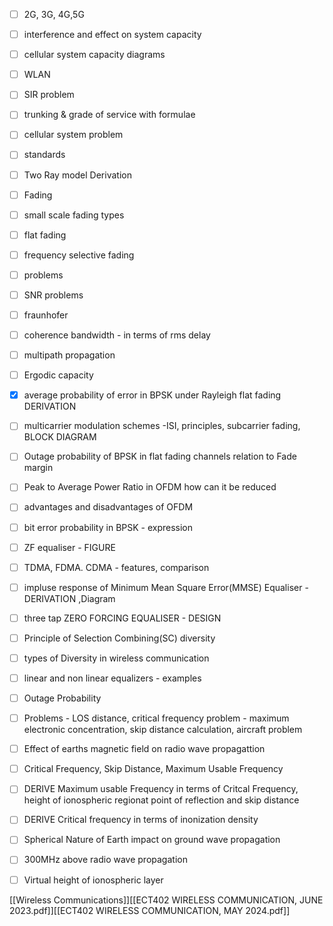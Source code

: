 - [ ] 2G, 3G, 4G,5G
- [ ] interference and effect on system capacity
- [ ] cellular system capacity diagrams
- [ ] WLAN
- [ ] SIR problem
- [ ] trunking & grade of service with formulae
- [ ] cellular system problem
- [ ] standards


- [ ] Two Ray model Derivation
- [ ] Fading 
- [ ] small scale fading types
- [ ] flat fading
- [ ] frequency selective fading
- [ ] problems
- [ ] SNR problems
- [ ] fraunhofer
- [ ] coherence bandwidth - in terms of rms delay
- [ ] multipath propagation
- [ ] Ergodic capacity 


- [x] average probability of error in BPSK under Rayleigh flat fading DERIVATION
- [ ] multicarrier modulation schemes -ISI, principles, subcarrier fading, BLOCK DIAGRAM
- [ ]  Outage probability of BPSK in flat fading channels relation to Fade margin 
- [ ] Peak to Average Power Ratio in OFDM how can it be reduced
- [ ] advantages and disadvantages of OFDM
- [ ] bit error probability in BPSK - expression

- [ ] ZF equaliser - FIGURE
- [ ] TDMA, FDMA. CDMA - features, comparison
- [ ] impluse response of Minimum Mean Square Error(MMSE) Equaliser - DERIVATION ,Diagram
- [ ] three tap ZERO FORCING EQUALISER - DESIGN
- [ ] Principle of Selection Combining(SC) diversity
- [ ] types of Diversity in wireless communication
- [ ] linear and non linear equalizers - examples
- [ ] Outage Probability

- [ ] Problems - LOS distance, critical frequency problem - maximum electronic concentration, skip distance calculation, aircraft problem
- [ ] Effect of earths magnetic field on radio wave propagattion
- [ ] Critical Frequency, Skip Distance, Maximum Usable Frequency
- [ ] DERIVE Maximum usable Frequency in terms of Critcal Frequency, height of ionospheric regionat point of reflection and skip distance
- [ ] DERIVE Critical frequency in terms of inonization density
- [ ] Spherical Nature of Earth impact on ground wave propagation
- [ ] 300MHz above radio wave propagation 
- [ ] Virtual height of ionospheric layer

[[Wireless Communications]][[ECT402 WIRELESS COMMUNICATION, JUNE 2023.pdf]][[ECT402 WIRELESS COMMUNICATION, MAY 2024.pdf]]